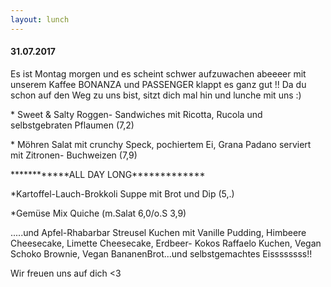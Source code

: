 ```yaml
---
layout: lunch
---
```



#### 31.07.2017

Es ist Montag morgen und es scheint schwer aufzuwachen abeeeer mit unserem Kaffee BONANZA und PASSENGER klappt es ganz gut !! Da du schon auf den Weg zu uns bist, sitzt dich mal hin und lunche mit uns :)

\* Sweet & Salty Roggen- Sandwiches mit Ricotta, Rucola und selbstgebraten Pflaumen (7,2)

\* M&ouml;hren Salat mit crunchy Speck, pochiertem Ei, Grana Padano serviert mit Zitronen- Buchweizen (7,9)

\*\*\*\*\*\*\*\*\*\*\*\*ALL DAY LONG\*\*\*\*\*\*\*\*\*\*\*\*\*

\*Kartoffel-Lauch-Brokkoli Suppe mit Brot und Dip (5,.)

\*Gem&uuml;se Mix Quiche (m.Salat 6,0/o.S 3,9)

.....und Apfel-Rhabarbar Streusel Kuchen mit Vanille Pudding, Himbeere Cheesecake, Limette Cheesecake, Erdbeer- Kokos Raffaelo Kuchen, Vegan Schoko Brownie, Vegan BananenBrot...und selbstgemachtes Eissssssss!!

Wir freuen uns auf dich &lt;3

&nbsp;